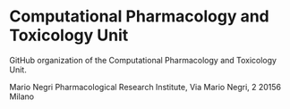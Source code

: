 # Computational Pharmacology and Toxicology Unit

GitHub organization of the Computational Pharmacology and Toxicology Unit.

Mario Negri Pharmacological Research Institute,
Via Mario Negri, 2
20156 Milano
